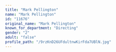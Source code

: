 ```yaml
---
title: "Mark Pellington"
name: "Mark Pellington"
id: "11676"
original_name: "Mark Pellington"
known_for_department: "Directing"
gender: "2"
adult: "false"
profile_path: "/9rzKnD26UFdultnwKirFda7UBlN.jpg"
---
```

